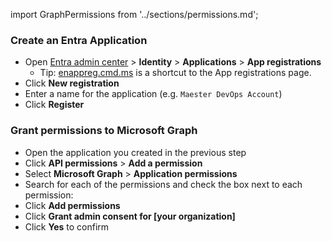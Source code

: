 import GraphPermissions from '../sections/permissions.md';

### Create an Entra Application

- Open [Entra admin center](https://entra.microsoft.com) > **Identity** > **Applications** > **App registrations**
  - Tip: [enappreg.cmd.ms](https://enappreg.cmd.ms) is a shortcut to the App registrations page.
- Click **New registration**
- Enter a name for the application (e.g. `Maester DevOps Account`)
- Click **Register**

### Grant permissions to Microsoft Graph

- Open the application you created in the previous step
- Click **API permissions** > **Add a permission**
- Select **Microsoft Graph** > **Application permissions**
- Search for each of the permissions and check the box next to each permission:
  <GraphPermissions/>
- Click **Add permissions**
- Click **Grant admin consent for [your organization]**
- Click **Yes** to confirm
